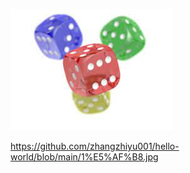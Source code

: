 ![elctrocat](/electrocat.png)
	
https://github.com/zhangzhiyu001/hello-world/blob/main/1%E5%AF%B8.jpg
